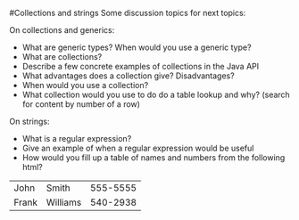 #Collections and strings
Some discussion topics for next topics:

On collections and generics:
- What are generic types? When would you use a generic type?
- What are collections?
- Describe a few concrete examples of collections in the Java API
- What advantages does a collection give? Disadvantages?
- When would you use a collection?
- What collection would you use to do do a table lookup and why? (search for content by number of a row)


On strings:
- What is a regular expression? 
- Give an example of when a regular expression would be useful
- How would you fill up a table of names and numbers from the following html? 
<table>
  <tr>
    <td>John</td>
    <td>Smith</td>
    <td>555-5555</td>
  </tr>
  <tr>
    <td>Frank</td>
    <td>Williams</td>
    <td>540-2938</td>
  </tr>
</table>


